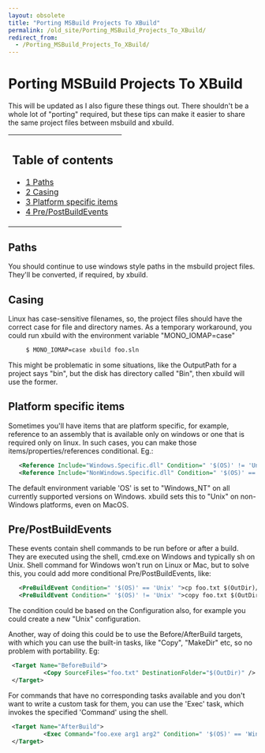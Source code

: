 ```yaml
---
layout: obsolete
title: "Porting MSBuild Projects To XBuild"
permalink: /old_site/Porting_MSBuild_Projects_To_XBuild/
redirect_from:
  - /Porting_MSBuild_Projects_To_XBuild/
---
```


Porting MSBuild Projects To XBuild
==================================

This will be updated as I also figure these things out. There shouldn't be a whole lot of "porting" required, but these tips can make it easier to share the same project files between msbuild and xbuild.

<table>
<col width="100%" />
<tbody>
<tr class="odd">
<td align="left"><h2>Table of contents</h2>
<ul>
<li><a href="#paths">1 Paths</a></li>
<li><a href="#casing">2 Casing</a></li>
<li><a href="#platform-specific-items">3 Platform specific items</a></li>
<li><a href="#prepostbuildevents">4 Pre/PostBuildEvents</a></li>
</ul></td>
</tr>
</tbody>
</table>

Paths
-----

You should continue to use windows style paths in the msbuild project files. They'll be converted, if required, by xbuild.

Casing
------

Linux has case-sensitive filenames, so, the project files should have the correct case for file and directory names. As a temporary workaround, you could run xbuild with the environment variable "MONO\_IOMAP=case"

``` bash
     $ MONO_IOMAP=case xbuild foo.sln
```

This might be problematic in some situations, like the OutputPath for a project says "bin", but the disk has directory called "Bin", then xbuild will use the former.

Platform specific items
-----------------------

Sometimes you'll have items that are platform specific, for example, reference to an assembly that is available only on windows or one that is required only on linux. In such cases, you can make those items/properties/references conditional. Eg.:

``` xml
   <Reference Include="Windows.Specific.dll" Condition=" '$(OS)' != 'Unix' "/>
   <Reference Include="NonWindows.Specific.dll" Condition=" '$(OS)' == 'Unix' "/>
```

The default environment variable 'OS' is set to "Windows\_NT" on all currently supported versions on Windows. xbuild sets this to "Unix" on non-Windows platforms, even on MacOS.

Pre/PostBuildEvents
-------------------

These events contain shell commands to be run before or after a build. They are executed using the shell, cmd.exe on Windows and typically sh on Unix. Shell command for Windows won't run on Linux or Mac, but to solve this, you could add more conditional Pre/PostBuildEvents, like:

``` xml
   <PreBuildEvent Condition=" '$(OS)' == 'Unix' ">cp foo.txt $(OutDir)/foo.txt</PreBuildEvent>
   <PreBuildEvent Condition=" '$(OS)' != 'Unix' ">copy foo.txt $(OutDir)\foo.txt</PreBuildEvent>
```

The condition could be based on the Configuration also, for example you could create a new "Unix" configuration.

Another, way of doing this could be to use the Before/AfterBuild targets, with which you can use the built-in tasks, like "Copy", "MakeDir" etc, so no problem with portability. Eg:

``` xml
 <Target Name="BeforeBuild">
          <Copy SourceFiles="foo.txt" DestinationFolder="$(OutDir)" />
 </Target>
```

For commands that have no corresponding tasks available and you don't want to write a custom task for them, you can use the 'Exec' task, which invokes the specified 'Command' using the shell.

``` xml
 <Target Name="AfterBuild">
          <Exec Command="foo.exe arg1 arg2" Condition=" '$(OS)' == 'Windows_NT' " />
 </Target>
```


